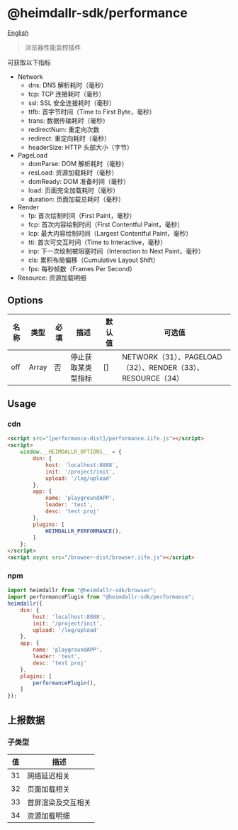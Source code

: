 # @heimdallr-sdk/performance

[English](./README_en.md)

> 浏览器性能监控插件

可获取以下指标

- Network
  - dns: DNS 解析耗时（毫秒）
  - tcp: TCP 连接耗时（毫秒）
  - ssl: SSL 安全连接耗时（毫秒）
  - ttfb: 首字节时间（Time to First Byte，毫秒）
  - trans: 数据传输耗时（毫秒）
  - redirectNum: 重定向次数
  - redirect: 重定向耗时（毫秒）
  - headerSize: HTTP 头部大小（字节）
- PageLoad
  - domParse: DOM 解析耗时（毫秒）
  - resLoad: 资源加载耗时（毫秒）
  - domReady: DOM 准备时间（毫秒）
  - load: 页面完全加载耗时（毫秒）
  - duration: 页面加载总耗时（毫秒）
- Render
  - fp: 首次绘制时间（First Paint，毫秒）
  - fcp: 首次内容绘制时间（First Contentful Paint，毫秒）
  - lcp: 最大内容绘制时间（Largest Contentful Paint，毫秒）
  - tti: 首次可交互时间（Time to Interactive，毫秒）
  - inp: 下一次绘制被阻塞时间（Interaction to Next Paint，毫秒）
  - cls: 累积布局偏移（Cumulative Layout Shift） 
  - fps: 每秒帧数（Frames Per Second） 
- Resource: 资源加载明细

## Options

|名称|类型|必填|描述|默认值|可选值|
|-|-|-|-|-|-|
|off|Array|否|停止获取某类型指标|[]|NETWORK（31）、PAGELOAD（32）、RENDER（33）、RESOURCE（34） |

## Usage

### cdn

```html
<script src="[performance-dist]/performance.iife.js"></script>
<script>
    window.__HEIMDALLR_OPTIONS__ = {
        dsn: {
            host: 'localhost:8888',
            init: '/project/init',
            upload: '/log/upload'
        },
        app: {
            name: 'playgroundAPP',
            leader: 'test',
            desc: 'test proj'
        },
        plugins: [
            HEIMDALLR_PERFORMANCE(),
        ]
    };
</script>
<script async src="/browser-dist/browser.iife.js"></script>
```

### npm

```js
import heimdallr from "@heimdallr-sdk/browser";
import performancePlugin from "@heimdallr-sdk/performance";
heimdallr({
    dsn: {
        host: 'localhost:8888',
        init: '/project/init',
        upload: '/log/upload'
    },
    app: {
        name: 'playgroundAPP',
        leader: 'test',
        desc: 'test proj'
    },
    plugins: [
        performancePlugin(),
    ]
});
```

## 上报数据

### 子类型

|值|描述|
|-|-|
|31|网络延迟相关|
|32|页面加载相关|
|33|首屏渲染及交互相关|
|34|资源加载明细|
